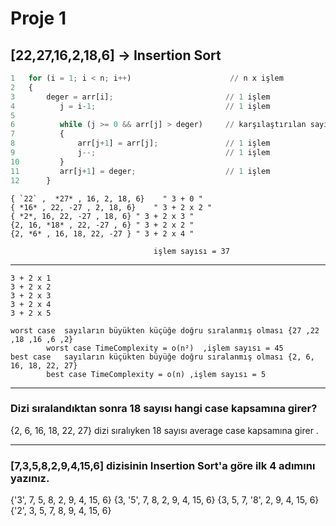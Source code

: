 # Proje 1

## [22,27,16,2,18,6] -> Insertion Sort
```python
1	for (i = 1; i < n; i++)                      // n x işlem
2	{
3		deger = arr[i];             			// 1 işlem
4		   j = i-1;								// 1 işlem
5                                                
6		   while (j >= 0 && arr[j] > deger)		// karşılaştırılan sayının sıralı listedeki konumuna gitmesi , en kötü ihtimal i işlem
7		   {                                     
8			   arr[j+1] = arr[j];				// 1 işlem
9			   j--;								// 1 işlem
10		   }                                     
11		   arr[j+1] = deger;					// 1 işlem
12		}
```

	{ `22` ,  *27* , 16, 2, 18, 6}    " 3 + 0 "
	{ *16* , 22, -27 , 2, 18, 6}	" 3 + 2 x 2 "
	{ *2*, 16, 22, -27 , 18, 6}	" 3 + 2 x 3 "
	{2, 16, *18* , 22, -27 , 6}	" 3 + 2 x 2 "
	{2, *6* , 16, 18, 22, -27 }	" 3 + 2 x 4 "
	
									işlem sayısı = 37
____________________________________________________________________________________________
	
	3 + 2 x 1
	3 + 2 x 2
	3 + 2 x 3
	3 + 2 x 4
	3 + 2 x 5
	
	worst case  sayıların büyükten küçüğe doğru sıralanmış olması {27 ,22 ,18 ,16 ,6 ,2}
			worst case TimeComplexity =	o(n²)  ,işlem sayısı = 45
	best case 	sayıların küçükten büyüğe doğru sıralanmış olması {2, 6, 16, 18, 22, 27}
			best case TimeComplexity = o(n) ,işlem sayısı = 5
			
____________________________________________________________________________________________
### Dizi sıralandıktan sonra 18 sayısı hangi case kapsamına girer? 

{2, 6, 16, 18, 22, 27}  dizi sıralıyken 18 sayısı average case kapsamına girer .

____________________________________________________________________________________________
### [7,3,5,8,2,9,4,15,6] dizisinin Insertion Sort'a göre ilk 4 adımını yazınız.

{'3', 7, 5, 8, 2, 9, 4, 15, 6}
{3, '5', 7, 8, 2, 9, 4, 15, 6}
{3, 5, 7, '8', 2, 9, 4, 15, 6}
{'2', 3, 5, 7, 8, 9, 4, 15, 6}